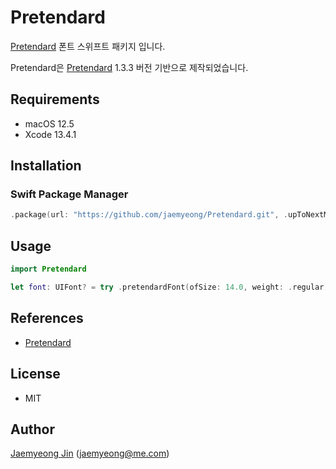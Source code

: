 # Pretendard

[Pretendard](https://cactus.tistory.com/306) 폰트 스위프트 패키지 입니다.

Pretendard은 [Pretendard](https://cactus.tistory.com/306) 1.3.3 버전 기반으로 제작되었습니다.

## Requirements

- macOS 12.5
- Xcode 13.4.1

## Installation

### Swift Package Manager

```swift
.package(url: "https://github.com/jaemyeong/Pretendard.git", .upToNextMajor(from: "0.2.1"))
```

## Usage

```swift
import Pretendard

let font: UIFont? = try .pretendardFont(ofSize: 14.0, weight: .regular)
```

## References

- [Pretendard](https://cactus.tistory.com/306)

## License

- MIT

## Author

[Jaemyeong Jin](https://github.com/jaemyeong) ([jaemyeong@me.com](mailto:jaemyeong@me.com))

